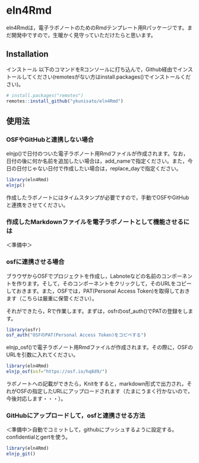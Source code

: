 
# eln4Rmd

<!-- badges: start -->
<!-- badges: end -->

eln4Rmdは，電子ラボノートのためのRmdテンプレート用Rパッケージです。まだ開発中ですので，生暖かく見守っていただけたらと思います。

## Installation
インストール
以下のコマンドをRコンソールに打ち込んで，Github経由でインストールしてください(remotesがない方はinstall.packages()でインストールください)。

``` r
# install.packages("remotes")
remotes::install_github("ykunisato/eln4Rmd")
```

## 使用法

### OSFやGitHubと連携しない場合

elnjp()で日付のついた電子ラボノート用Rmdファイルが作成されます。なお，日付の後に何か名前を追加したい場合は，add_nameで指定ください。また，今日の日付じゃない日付で作成したい場合は，replace_dayで指定ください。

``` r
library(eln4Rmd)
elnjp()
```

作成したラボノートにはタイムスタンプが必要ですので，手動でOSFやGitHubと連携をさせてください。

### 作成したMarkdownファイルを電子ラボノートとして機能させるには

＜準備中＞



### osfに連携させる場合

ブラウザからOSFでプロジェクトを作成し，Labnoteなどの名前のコンポーネントを作ります。そして，そのコンポーネントをクリックして，そのURLをコピーしておきます。また，OSFでは，PAT(Personal Access Token)を取得しておきます（こちらは厳重に保管ください）。

それができたら，Rで作業します。まずは，osfrのosf_auth()でPATの登録をします。

``` r
library(osfr)
osf_auth("OSFのPAT(Personal Access Token)をコピペする")
```

elnjp_osf()で電子ラボノート用Rmdファイルが作成されます。その際に，OSFのURLを引数に入れてください。

``` r
library(eln4Rmd)
elnjp_osf(osf="https://osf.io/hq8d9/")
```

ラボノートへの記載ができたら，Knitをすると，markdown形式で出力され，それがOSFの指定したURLにアップロードされます（たまにうまく行かないので，今後対応します・・・）。

### GitHubにアップロードして，osfと連携させる方法


＜準備中＞自動でコミットして，githubにプッシュするように設定する。confidentialとgertを使う。



``` r
library(eln4Rmd)
elnjp_git()
```
